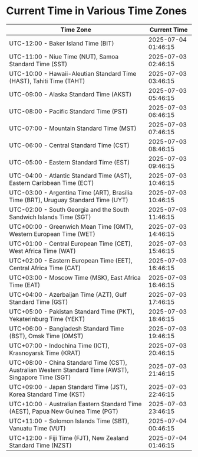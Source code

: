 # Current Time in Various Time Zones

| Time Zone | Current Time |
|-----------|--------------|
| UTC-12:00 - Baker Island Time (BIT) | 2025-07-04 01:46:15 |
| UTC-11:00 - Niue Time (NUT), Samoa Standard Time (SST) | 2025-07-03 02:46:15 |
| UTC-10:00 - Hawaii-Aleutian Standard Time (HAST), Tahiti Time (TAHT) | 2025-07-03 03:46:15 |
| UTC-09:00 - Alaska Standard Time (AKST) | 2025-07-03 05:46:15 |
| UTC-08:00 - Pacific Standard Time (PST) | 2025-07-03 06:46:15 |
| UTC-07:00 - Mountain Standard Time (MST) | 2025-07-03 07:46:15 |
| UTC-06:00 - Central Standard Time (CST) | 2025-07-03 08:46:15 |
| UTC-05:00 - Eastern Standard Time (EST) | 2025-07-03 09:46:15 |
| UTC-04:00 - Atlantic Standard Time (AST), Eastern Caribbean Time (ECT) | 2025-07-03 10:46:15 |
| UTC-03:00 - Argentina Time (ART), Brasília Time (BRT), Uruguay Standard Time (UYT) | 2025-07-03 10:46:15 |
| UTC-02:00 - South Georgia and the South Sandwich Islands Time (SGT) | 2025-07-03 11:46:15 |
| UTC±00:00 - Greenwich Mean Time (GMT), Western European Time (WET) | 2025-07-03 14:46:15 |
| UTC+01:00 - Central European Time (CET), West Africa Time (WAT) | 2025-07-03 15:46:15 |
| UTC+02:00 - Eastern European Time (EET), Central Africa Time (CAT) | 2025-07-03 16:46:15 |
| UTC+03:00 - Moscow Time (MSK), East Africa Time (EAT) | 2025-07-03 16:46:15 |
| UTC+04:00 - Azerbaijan Time (AZT), Gulf Standard Time (GST) | 2025-07-03 17:46:15 |
| UTC+05:00 - Pakistan Standard Time (PKT), Yekaterinburg Time (YEKT) | 2025-07-03 18:46:15 |
| UTC+06:00 - Bangladesh Standard Time (BST), Omsk Time (OMST) | 2025-07-03 19:46:15 |
| UTC+07:00 - Indochina Time (ICT), Krasnoyarsk Time (KRAT) | 2025-07-03 20:46:15 |
| UTC+08:00 - China Standard Time (CST), Australian Western Standard Time (AWST), Singapore Time (SGT) | 2025-07-03 21:46:15 |
| UTC+09:00 - Japan Standard Time (JST), Korea Standard Time (KST) | 2025-07-03 22:46:15 |
| UTC+10:00 - Australian Eastern Standard Time (AEST), Papua New Guinea Time (PGT) | 2025-07-03 23:46:15 |
| UTC+11:00 - Solomon Islands Time (SBT), Vanuatu Time (VUT) | 2025-07-04 00:46:15 |
| UTC+12:00 - Fiji Time (FJT), New Zealand Standard Time (NZST) | 2025-07-04 01:46:15 |
